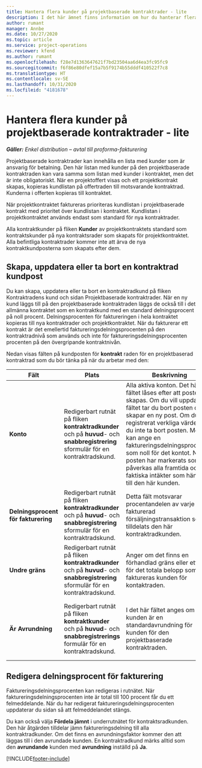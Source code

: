 ```yaml
---
title: Hantera flera kunder på projektbaserade kontraktrader - lite
description: I det här ämnet finns information om hur du hanterar flera kunder i projektbaserade kontraktrader.
author: rumant
manager: Annbe
ms.date: 10/27/2020
ms.topic: article
ms.service: project-operations
ms.reviewer: kfend
ms.author: rumant
ms.openlocfilehash: f28e7d1363647621f7bd23504aa6d4ea3fc95fc9
ms.sourcegitcommit: f6f86e80dfef15a7b5f9174b55dddf410522f7c8
ms.translationtype: HT
ms.contentlocale: sv-SE
ms.lasthandoff: 10/31/2020
ms.locfileid: "4181678"
---
```

# <a name="manage-multiple-customers-on-project-based-contract-lines---lite"></a>Hantera flera kunder på projektbaserade kontraktrader - lite

_**Gäller:** Enkel distribution – avtal till proforma-fakturering_

Projektbaserade kontraktrader kan innehålla en lista med kunder som är ansvarig för betalning. Den här listan med kunder på den projektbaserade kontraktraden kan vara samma som listan med kunder i kontraktet, men det är inte obligatoriskt. När en projektoffert visas och ett projektkontrakt skapas, kopieras kundlistan på offertraden till motsvarande kontraktrad. Kunderna i offerten kopieras till kontraktet.

När projektkontraktet faktureras prioriteras kundlistan i projektbaserade kontrakt med prioritet över kundlistan i kontraktet. Kundlistan i projektkontraktet används endast som standard för nya kontraktrader.

Alla kontraktkunder på fliken **Kunder** av projektkontraktets standard som kontraktskunder på nya kontraktsrader som skapats för projektkontraktet. Alla befintliga kontraktrader kommer inte att ärva de nya kontraktkundposterna som skapats efter dem.

## <a name="create-update-or-delete-a-contract-line-customer-record"></a>Skapa, uppdatera eller ta bort en kontraktrad kundpost

Du kan skapa, uppdatera eller ta bort en kontraktradkund på fliken Kontraktradens kund och sidan Projektbaserade kontraktrader. När en ny kund läggs till på den projektbaserade kontraktraden läggs de också till i det allmänna kontraktet som en kontraktkund med en standard delningsprocent på noll procent. Delningsprocenten för faktureringen i hela kontraktet kopieras till nya kontraktrader och projektkontraktet. När du fakturerar ett kontrakt är det emellertid faktureringsdelningsprocenten på den kontraktradnivå som används och inte för faktureringsdelningsprocenten procenten på den övergripande kontraktnivån.

Nedan visas fälten på kundposten för **kontrakt** raden för en projektbaserad kontraktrad som du bör tänka på när du arbetar med den:

| Fält | Plats | Beskrivning | Inverkan nedströms |
| --- | --- | --- | --- |
| **Konto** | Redigerbart rutnät på fliken **kontraktradkunder** och på **huvud**- och **snabbregistrering** sformulär för en kontraktradskund. | Alla aktiva konton. Det här fältet låses efter att posten skapas. Om du vill uppdatera fältet tar du bort posten och skapar en ny post. Om du har registrerat verkliga värden kan du inte ta bort posten. Men du kan ange en faktureringsdelningsprocenten som noll för det kontot. När posten har markerats som noll påverkas alla framtida och faktiska intäkter som hänförs till den här kunden. | När du plockar ett konto från huvudkontolistan för att lägga till och spara dem läggs kontraktradkunden också till som en kontraktkund. Kontraktradkunder används när fakturor skapas. |
| **Delningsprocent för fakturering** | Redigerbart rutnät på fliken **kontraktradkunder** och på **huvud**- och **snabbregistrering** sformulär för en kontraktradskund. | Detta fält motsvarar procentandelen av varje fakturerad försäljningstransaktion som tilldelats den här kontraktradkunden. | Kontraktradkunder och faktureringsdelningsprocent används när faktiska värden skapas efter godkännande och när fakturan har genererats. |
| **Undre gräns** | Redigerbart rutnät på fliken **kontraktradkunder** och på **huvud**- och **snabbregistrering** sformulär för en kontraktradskund. | Anger om det finns en förhandlad gräns eller ett tak för det totala belopp som ska faktureras kunden för kontaktraden. | Undre gränsen för kontraktradkunden används när faktiska värden skapas och fakturorna skapas. |
| **Är Avrundning** | Redigerbart rutnät på fliken **kontraktkunder** och på **huvud**- och **snabbregistrerings** formulär för en kontraktradskund. | I det här fältet anges om kunden är en standardavrundning för kunden för den projektbaserade kontraktraden. | När du genererar ett faktiskt värde enligt faktureringsdelningsprocenten kan det finnas vissa avrundningsdifferenser. Den här kunden avräknar avrundningsdifferenserna i det här fallet. |

## <a name="edit-billing-split-percentages"></a>Redigera delningsprocent för fakturering

Faktureringsdelningsprocenten kan redigeras i rutnätet. När faktureringsdelningsprocenten inte är total till 100 procent får du ett felmeddelande. När du har redigerat faktureringsdelningsprocenten uppdaterar du sidan så att felmeddelandet stängs.

Du kan också välja **Fördela jämnt** i underrutnätet för kontraktsradkunden. Den här åtgärden tilldelar jämn faktureringsdelning till alla kontraktradkunder. Om det finns en avrundningsfaktor kommer den att läggas till i den avrundade kunden. En kontraktradkund märks alltid som den **avrundande** kunden med **avrundning** inställd på **Ja**.


[!INCLUDE[footer-include](../../includes/footer-banner.md)]